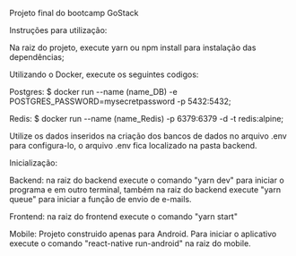 Projeto final do bootcamp GoStack

Instruções para utilização:

Na raiz do projeto, execute yarn ou npm install para instalação das dependências;

Utilizando o Docker, execute os seguintes codigos:

Postgres: $ docker run --name (name_DB) -e POSTGRES_PASSWORD=mysecretpassword -p 5432:5432;

Redis: $ docker run --name (name_Redis) -p 6379:6379 -d -t redis:alpine;

Utilize os dados inseridos na criação dos bancos de dados no arquivo .env para configura-lo, o arquivo .env fica localizado na pasta backend.

Inicialização:

Backend: na raiz do backend execute o comando "yarn dev" para iniciar o programa e em outro terminal, também na raiz do backend execute "yarn queue" para iniciar a função de envio de e-mails.

Frontend: na raiz do frontend execute o comando "yarn start"

Mobile: Projeto construido apenas para Android. Para iniciar o aplicativo execute o comando "react-native run-android" na raiz do mobile.
